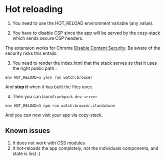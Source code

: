 # Hot reloading

1. You need to use the HOT_RELOAD environment variable (any value).

2. You have to disable CSP since the app will be served by the cozy-stack which sends secure CSP headers.

The extension works for Chrome
[Disable Content Security](https://chrome.google.com/webstore/detail/disable-content-security/ieelmcmcagommplceebfedjlakkhpden). Be aware of the security risks this entails.

3. You need to render the index.html that the stack serves so that it uses the right public path :

```env HOT_RELOAD=1 yarn run watch:browser```

And __stop it__ when it has built the files once.

4. Then you can launch `webpack-dev-server`

```env HOT_RELOAD=1 npm run watch:browser:standalone```

And you can now visit your app via cozy-stack.

## Known issues

1. It does not work with CSS modules
2. It hot-reloads the app completely, not the individuals components, and state is lost :(
